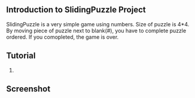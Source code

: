 ## Introduction to SlidingPuzzle Project

SlidingPuzzle is a very simple game using numbers. Size of puzzle is 4*4. By moving piece of puzzle next to blank(#), you have to complete puzzle ordered. If you comopleted, the game is over.

## Tutorial

1. 

## Screenshot
